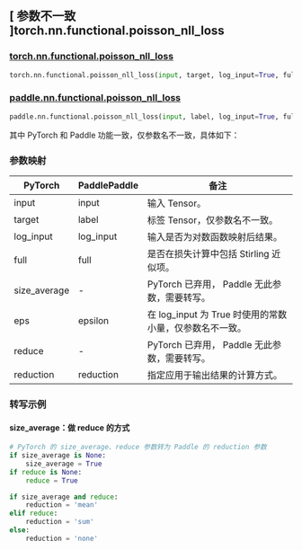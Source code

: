 ## [ 参数不一致 ]torch.nn.functional.poisson_nll_loss

### [torch.nn.functional.poisson\_nll\_loss](https://pytorch.org/docs/stable/generated/torch.nn.functional.poisson_nll_loss.html)

```python
torch.nn.functional.poisson_nll_loss(input, target, log_input=True, full=False, size_average=None, eps=1e-08, reduce=None, reduction='mean')
```

### [paddle.nn.functional.poisson\_nll\_loss](https://www.paddlepaddle.org.cn/documentation/docs/zh/api/paddle/nn/functional/poisson_nll_loss_cn.html#poisson-nll-loss)

```python
paddle.nn.functional.poisson_nll_loss(input, label, log_input=True, full=False, epsilon=1e-8, reduction='mean', name=None)
```

其中 PyTorch 和 Paddle 功能一致，仅参数名不一致，具体如下：

### 参数映射

| PyTorch      | PaddlePaddle | 备注 |
| ------------ | ------------ | -- |
| input        | input        | 输入 Tensor。 |
| target       | label        | 标签 Tensor，仅参数名不一致。 |
| log_input    | log_input    | 输入是否为对数函数映射后结果。 |
| full         | full         | 是否在损失计算中包括 Stirling 近似项。 |
| size_average | -            | PyTorch 已弃用， Paddle 无此参数，需要转写。                  |
| eps          | epsilon      | 在 log_input 为 True 时使用的常数小量，仅参数名不一致。 |
| reduce       | -            | PyTorch 已弃用， Paddle 无此参数，需要转写。                  |
| reduction    | reduction    | 指定应用于输出结果的计算方式。 |

### 转写示例

#### size_average：做 reduce 的方式
```python
# PyTorch 的 size_average、reduce 参数转为 Paddle 的 reduction 参数
if size_average is None:
    size_average = True
if reduce is None:
    reduce = True

if size_average and reduce:
    reduction = 'mean'
elif reduce:
    reduction = 'sum'
else:
    reduction = 'none'
```
